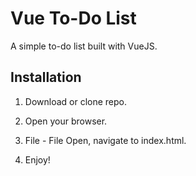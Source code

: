 # Vue To-Do List

A simple to-do list built with VueJS.

## Installation 

1. Download or clone repo.

2. Open your browser.

3. File - File Open, navigate to index.html.

4. Enjoy!